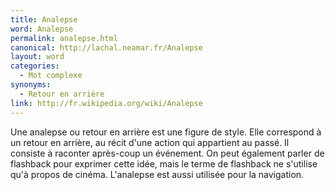 ```yaml
---
title: Analepse
word: Analepse
permalink: analepse.html
canonical: http://lachal.neamar.fr/Analepse
layout: word
categories:
  - Mot complexe
synonyms:
  - Retour en arrière
link: http://fr.wikipedia.org/wiki/Analepse
---
```


Une analepse ou retour en arrière est une figure de style. Elle correspond à un retour en arrière, au récit d'une action qui appartient au passé. Il consiste à raconter après-coup un événement. On peut également parler de flashback pour exprimer cette idée, mais le terme de flashback ne s'utilise qu'à propos de cinéma. L'analepse est aussi utilisée pour la navigation.

